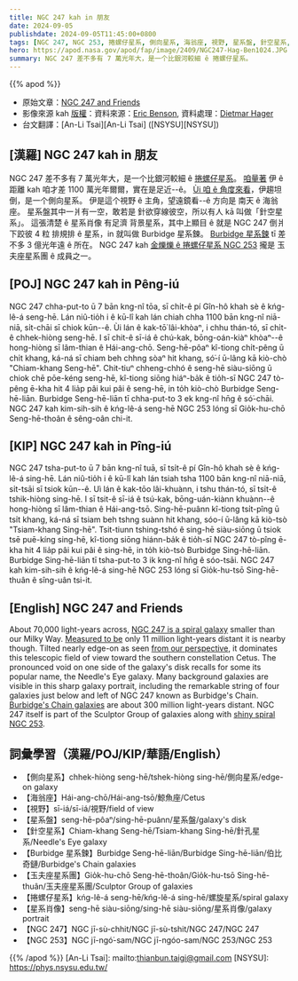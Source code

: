 ```yaml
---
title: NGC 247 kah in 朋友
date: 2024-09-05
publishdate: 2024-09-05T11:45:00+0800
tags: [NGC 247, NGC 253, 捲螺仔星系, 側向星系, 海翁座, 視野, 星系盤, 針空星系, Burbidge 星系鍊, 玉夫座星系團, 星系肖像]
hero: https://apod.nasa.gov/apod/fap/image/2409/NGC247-Hag-Ben1024.JPG
summary: NGC 247 差不多有 7 萬光年大，是一个比銀河較細 ê 捲螺仔星系。
---
```


{{% apod %}}

- 原始文章：[NGC 247 and Friends](https://apod.nasa.gov/apod/ap240905.html)
- 影像來源 kah [版權][copyright]：資料來源：[Eric Benson](http://www.faintgalaxy.com/), 資料處理：[Dietmar Hager](https://www.facebook.com/StargazerObservatory/)
- 台文翻譯：[An-Li Tsai][An-Li Tsai] ([NSYSU][NSYSU])

## [漢羅] NGC 247 kah in 朋友
NGC 247 差不多有 7 萬光年大，是一个比銀河較細 ê [捲螺仔星系][NGC 247 is a spiral galaxy]。
[咱量著][Measured to be] 伊 ê 距離 kah 咱才差 1100 萬光年爾爾，實在是足近--ê。
[Ùi 咱 ê 角度來看][from our perspective]，伊趨坦倒，是一个側向星系。
伊是這个視野 ê 主角，望遠鏡看--ê 方向是 南天 ê 海翁座。
星系盤其中一爿有一空，敢若是 針欲穿線彼空，所以有人 kā 叫做「針空星系」。
這張清楚 ê 星系肖像 有足濟 背景星系，其中上顯目 ê 就是 NGC 247 倒爿下跤彼 4 粒 排規排 ê 星系，in 就叫做 Burbidge 星系鍊。
[Burbidge 星系鍊][Burbidge's Chain galaxies] tī 差不多 3 億光年遠 ê 所在。
NGC 247 kah [金爍爍 ê 捲螺仔星系 NGC 253][shiny spiral NGC 253] 攏是 玉夫座星系團 ê 成員之一。

## [POJ] NGC 247 kah in Pêng-iú
NGC 247 chha-put-to ū 7 bān kng-nî tōa, sī chi̍t-ê pí Gîn-hô khah sè ê kńg-lê-á seng-hē.
Lán niû-tio̍h i ê kū-lî kah lán chiah chha 1100 bān kng-nî niā-niā, si̍t-chāi sī chiok kūn--ê.
Ùi lán ê kak-tō͘ lâi-khòaⁿ, i chhu thán-tó, sī chi̍t-ê chhek-hiòng seng-hē.
I sī chit-ê sī-iá ê chú-kak, bōng-oán-kiàⁿ khòaⁿ--ê hong-hiòng sī lâm-thian ê Hái-ang-chō.
Seng-hē-pôaⁿ kî-tiong chi̍t-pêng ū chi̍t khang, ká-ná sī chiam beh chhng sòaⁿ hit khang, só͘-í ū-lâng kā kiò-chò "Chiam-khang Seng-hē".
Chit-tiuⁿ chheng-chhó ê seng-hē siàu-siōng ū chiok chē pōe-kéng seng-hē, kî-tiong siōng hiáⁿ-ba̍k ê tio̍h-sī NGC 247 tò-pêng ē-kha hit 4 lia̍p pâi kui pâi ê seng-hē, in to̍h kiò-chò Burbidge Seng-hē-liān.
Burbidge Seng-hē-liān tī chha-put-to 3 ek kng-nî hn̄g ê só͘-chāi.
NGC 247 kah kim-sih-sih ê kńg-lê-á seng-hē NGC 253 lóng sī Gio̍k-hu-chō Seng-hē-thoân ê sêng-oân chi-it.

## [KIP] NGC 247 kah in Pîng-iú
NGC 247 tsha-put-to ū 7 bān kng-nî tuā, sī tsi̍t-ê pí Gîn-hô khah sè ê kńg-lê-á sing-hē.
Lán niû-tio̍h i ê kū-lî kah lán tsiah tsha 1100 bān kng-nî niā-niā, si̍t-tsāi sī tsiok kūn--ê.
Uì lán ê kak-tōo lâi-khuànn, i tshu thán-tó, sī tsi̍t-ê tshik-hiòng sing-hē.
I sī tsit-ê sī-iá ê tsú-kak, bōng-uán-kiànn khuànn--ê hong-hiòng sī lâm-thian ê Hái-ang-tsō.
Sing-hē-puânn kî-tiong tsi̍t-pîng ū tsi̍t khang, ká-ná sī tsiam beh tshng suànn hit khang, sóo-í ū-lâng kā kiò-tsò "Tsiam-khang Sing-hē".
Tsit-tiunn tshing-tshó ê sing-hē siàu-siōng ū tsiok tsē puē-kíng sing-hē, kî-tiong siōng hiánn-ba̍k ê tio̍h-sī NGC 247 tò-pîng ē-kha hit 4 lia̍p pâi kui pâi ê sing-hē, in to̍h kiò-tsò Burbidge Sing-hē-liān.
Burbidge Sing-hē-liān tī tsha-put-to 3 ik kng-nî hn̄g ê sóo-tsāi.
NGC 247 kah kim-sih-sih ê kńg-lê-á sing-hē NGC 253 lóng sī Gio̍k-hu-tsō Sing-hē-thuân ê sîng-uân tsi-it.

## [English] NGC 247 and Friends
About 70,000 light-years across, [NGC 247 is a spiral galaxy][NGC 247 is a spiral galaxy] smaller than our Milky Way.
[Measured to be][Measured to be] only 11 million light-years distant it is nearby though.
Tilted nearly edge-on as seen [from our perspective][from our perspective], it dominates this telescopic field of view toward the southern constellation Cetus.
The pronounced void on one side of the galaxy's disk recalls for some its popular name, the Needle's Eye galaxy.
Many background galaxies are visible in this sharp galaxy portrait, including the remarkable string of four galaxies just below and left of NGC 247 known as Burbidge's Chain.
[Burbidge's Chain galaxies][Burbidge's Chain galaxies] are about 300 million light-years distant.
NGC 247 itself is part of the Sculptor Group of galaxies along with [shiny spiral NGC 253][shiny spiral NGC 253].

## 詞彙學習（漢羅/POJ/KIP/華語/English）
- 【側向星系】chhek-hiòng seng-hē/tshek-hiòng sing-hē/側向星系/edge-on galaxy
- 【海翁座】Hái-ang-chō/Hái-ang-tsō/鯨魚座/Cetus
- 【視野】sī-iá/sī-iá/視野/field of view
- 【星系盤】seng-hē-pôaⁿ/sing-hē-puânn/星系盤/galaxy's disk
- 【針空星系】Chiam-khang Seng-hē/Tsiam-khang Sing-hē/針孔星系/Needle's Eye galaxy
- 【Burbidge 星系鍊】Burbidge Seng-hē-liān/Burbidge Sing-hē-liān/伯比奇鏈/Burbidge's Chain galaxies
- 【玉夫座星系團】Gio̍k-hu-chō Seng-hē-thoân/Gio̍k-hu-tsō Sing-hē-thuân/玉夫座星系團/Sculptor Group of galaxies
- 【捲螺仔星系】kńg-lê-á seng-hē/kńg-lê-á sing-hē/螺旋星系/spiral galaxy
- 【星系肖像】seng-hē siàu-siōng/sing-hē siàu-siōng/星系肖像/galaxy portrait
- 【NGC 247】NGC jī-sù-chhit/NGC jī-sù-tshit/NGC 247/NGC 247
- 【NGC 253】NGC jī-ngó͘-sam/NGC jī-ngóo-sam/NGC 253/NGC 253

{{% /apod %}}
[An-Li Tsai]: mailto:thianbun.taigi@gmail.com
[NSYSU]: https://phys.nsysu.edu.tw/

[copyright]: https://apod.nasa.gov/apod/fap/lib/about_apod.html#srapply
[License3]: https://creativecommons.org/licenses/by/3.0/
[License2]:https://creativecommons.org/licenses/by-nc-nd/2.0/

[NGC 247 is a spiral galaxy]:https://www.eso.org/public/news/eso1107/
[Measured to be]:https://arxiv.org/abs/0905.2699
[from our perspective]:https://science.nasa.gov/mission/hubble/science/universe-uncovered/hubble-galaxies/
[Burbidge's Chain galaxies]:https://ui.adsabs.harvard.edu/abs/1960ApJ...131..742B/abstract
[shiny spiral NGC 253]:https://apod.nasa.gov/apod/ap180322.html
